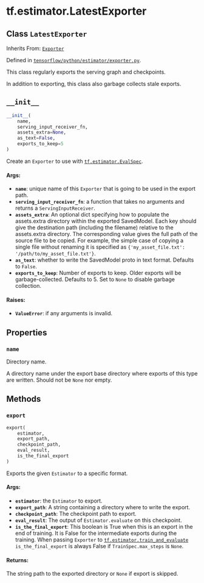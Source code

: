 <div itemscope itemtype="http://developers.google.com/ReferenceObject">
<meta itemprop="name" content="tf.estimator.LatestExporter" />
<meta itemprop="path" content="Stable" />
<meta itemprop="property" content="name"/>
<meta itemprop="property" content="__init__"/>
<meta itemprop="property" content="export"/>
</div>

# tf.estimator.LatestExporter

## Class `LatestExporter`

Inherits From: [`Exporter`](../../tf/estimator/Exporter.md)



Defined in [`tensorflow/python/estimator/exporter.py`](https://www.tensorflow.org/code/tensorflow/python/estimator/exporter.py).

This class regularly exports the serving graph and checkpoints.

In addition to exporting, this class also garbage collects stale exports.

<h2 id="__init__"><code>__init__</code></h2>

``` python
__init__(
    name,
    serving_input_receiver_fn,
    assets_extra=None,
    as_text=False,
    exports_to_keep=5
)
```

Create an `Exporter` to use with <a href="../../tf/estimator/EvalSpec.md"><code>tf.estimator.EvalSpec</code></a>.

#### Args:

* <b>`name`</b>: unique name of this `Exporter` that is going to be used in the
    export path.
* <b>`serving_input_receiver_fn`</b>: a function that takes no arguments and returns
    a `ServingInputReceiver`.
* <b>`assets_extra`</b>: An optional dict specifying how to populate the assets.extra
    directory within the exported SavedModel.  Each key should give the
    destination path (including the filename) relative to the assets.extra
    directory.  The corresponding value gives the full path of the source
    file to be copied.  For example, the simple case of copying a single
    file without renaming it is specified as
    `{'my_asset_file.txt': '/path/to/my_asset_file.txt'}`.
* <b>`as_text`</b>: whether to write the SavedModel proto in text format. Defaults to
    `False`.
* <b>`exports_to_keep`</b>: Number of exports to keep.  Older exports will be
    garbage-collected.  Defaults to 5.  Set to `None` to disable garbage
    collection.


#### Raises:

* <b>`ValueError`</b>: if any arguments is invalid.



## Properties

<h3 id="name"><code>name</code></h3>

Directory name.

A directory name under the export base directory where exports of
this type are written.  Should not be `None` nor empty.



## Methods

<h3 id="export"><code>export</code></h3>

``` python
export(
    estimator,
    export_path,
    checkpoint_path,
    eval_result,
    is_the_final_export
)
```

Exports the given `Estimator` to a specific format.

#### Args:

* <b>`estimator`</b>: the `Estimator` to export.
* <b>`export_path`</b>: A string containing a directory where to write the export.
* <b>`checkpoint_path`</b>: The checkpoint path to export.
* <b>`eval_result`</b>: The output of `Estimator.evaluate` on this checkpoint.
* <b>`is_the_final_export`</b>: This boolean is True when this is an export in the
    end of training.  It is False for the intermediate exports during
    the training.
    When passing `Exporter` to <a href="../../tf/estimator/train_and_evaluate.md"><code>tf.estimator.train_and_evaluate</code></a>
    `is_the_final_export` is always False if `TrainSpec.max_steps` is
    `None`.


#### Returns:

The string path to the exported directory or `None` if export is skipped.



